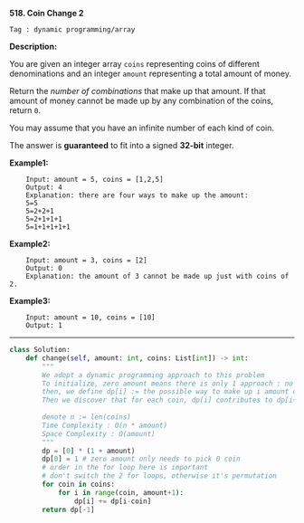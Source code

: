 **518. Coin Change 2**

```Tag : dynamic programming/array```

**Description:**

You are given an integer array ```coins``` representing coins of different denominations and an integer ```amount``` representing a total amount of money.

Return the *number of combinations* that make up that amount. If that amount of money cannot be made up by any combination of the coins, return ```0```.

You may assume that you have an infinite number of each kind of coin.

The answer is **guaranteed** to fit into a signed **32-bit** integer.

**Example1:**

        Input: amount = 5, coins = [1,2,5]
        Output: 4
        Explanation: there are four ways to make up the amount:
        5=5
        5=2+2+1
        5=2+1+1+1
        5=1+1+1+1+1

**Example2:**

        Input: amount = 3, coins = [2]
        Output: 0
        Explanation: the amount of 3 cannot be made up just with coins of 2.

**Example3:**

        Input: amount = 10, coins = [10]
        Output: 1

-----------

```python
class Solution:
    def change(self, amount: int, coins: List[int]) -> int:
        """
        We adopt a dynamic programming approach to this problem
        To initialize, zero amount means there is only 1 approach : no coin picked
        then, we define dp[i] := the possible way to make up i amount of money using coins
        Then we discover that for each coin, dp[i] contributes to dp[i+coin] by dp[i] amount
        
        denote n := len(coins)
        Time Complexity : O(n * amount)
        Space Complexity : O(amount)
        """
        dp = [0] * (1 + amount)
        dp[0] = 1 # zero amount only needs to pick 0 coin
        # order in the for loop here is important
        # don't switch the 2 for loops, otherwise it's permutation
        for coin in coins:
            for i in range(coin, amount+1):
                dp[i] += dp[i-coin]
        return dp[-1]
```

